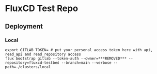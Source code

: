 # FluxCD Test Repo


## Deployment

### Local

```
export GITLAB_TOKEN= # put your personal access token here with api, read_api and read_repository access
flux bootstrap gitlab --token-auth --owner=***REMOVED*** --repository=fluxcd-testbed --branch=main --verbose --path=./clusters/local
```
